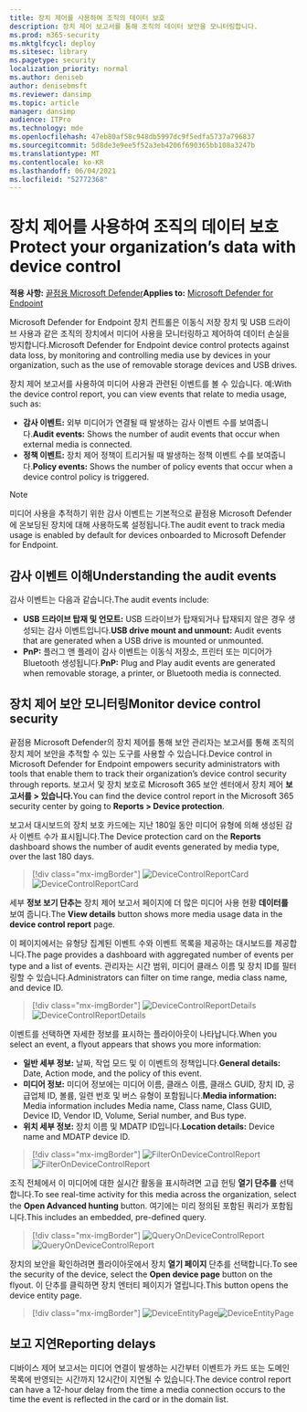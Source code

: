 ```yaml
---
title: 장치 제어를 사용하여 조직의 데이터 보호
description: 장치 제어 보고서를 통해 조직의 데이터 보안을 모니터링합니다.
ms.prod: m365-security
ms.mktglfcycl: deploy
ms.sitesec: library
ms.pagetype: security
localization_priority: normal
ms.author: deniseb
author: denisebmsft
ms.reviewer: dansimp
ms.topic: article
manager: dansimp
audience: ITPro
ms.technology: mde
ms.openlocfilehash: 47eb80af58c948db5997dc9f5edfa5737a796837
ms.sourcegitcommit: 5d8de3e9ee5f52a3eb4206f690365bb108a3247b
ms.translationtype: MT
ms.contentlocale: ko-KR
ms.lasthandoff: 06/04/2021
ms.locfileid: "52772368"
---
```

# <a name="protect-your-organizations-data-with-device-control"></a><span data-ttu-id="80be4-103">장치 제어를 사용하여 조직의 데이터 보호</span><span class="sxs-lookup"><span data-stu-id="80be4-103">Protect your organization’s data with device control</span></span>

<span data-ttu-id="80be4-104">**적용 사항:** [끝점용 Microsoft Defender](https://go.microsoft.com/fwlink/p/?linkid=2069559)</span><span class="sxs-lookup"><span data-stu-id="80be4-104">**Applies to:** [Microsoft Defender for Endpoint](https://go.microsoft.com/fwlink/p/?linkid=2069559)</span></span>

<span data-ttu-id="80be4-105">Microsoft Defender for Endpoint 장치 컨트롤은 이동식 저장 장치 및 USB 드라이브 사용과 같은 조직의 장치에서 미디어 사용을 모니터링하고 제어하여 데이터 손실을 방지합니다.</span><span class="sxs-lookup"><span data-stu-id="80be4-105">Microsoft Defender for Endpoint device control protects against data loss, by monitoring and controlling media use by devices in your organization, such as the use of removable storage devices and USB drives.</span></span>

<span data-ttu-id="80be4-106">장치 제어 보고서를 사용하여 미디어 사용과 관련된 이벤트를 볼 수 있습니다. 예:</span><span class="sxs-lookup"><span data-stu-id="80be4-106">With the device control report, you can view events that relate to media usage, such as:</span></span>

- <span data-ttu-id="80be4-107">**감사 이벤트:** 외부 미디어가 연결될 때 발생하는 감사 이벤트 수를 보여줍니다.</span><span class="sxs-lookup"><span data-stu-id="80be4-107">**Audit events:** Shows the number of audit events that occur when external media is connected.</span></span>
- <span data-ttu-id="80be4-108">**정책 이벤트:** 장치 제어 정책이 트리거될 때 발생하는 정책 이벤트 수를 보여줍니다.</span><span class="sxs-lookup"><span data-stu-id="80be4-108">**Policy events:** Shows the number of policy events that occur when a device control policy is triggered.</span></span>

> [!NOTE]
> <span data-ttu-id="80be4-109">미디어 사용을 추적하기 위한 감사 이벤트는 기본적으로 끝점용 Microsoft Defender에 온보딩된 장치에 대해 사용하도록 설정됩니다.</span><span class="sxs-lookup"><span data-stu-id="80be4-109">The audit event to track media usage is enabled by default for devices onboarded to Microsoft Defender for Endpoint.</span></span>

## <a name="understanding-the-audit-events"></a><span data-ttu-id="80be4-110">감사 이벤트 이해</span><span class="sxs-lookup"><span data-stu-id="80be4-110">Understanding the audit events</span></span>

<span data-ttu-id="80be4-111">감사 이벤트는 다음과 같습니다.</span><span class="sxs-lookup"><span data-stu-id="80be4-111">The audit events include:</span></span>

- <span data-ttu-id="80be4-112">**USB 드라이브 탑재 및 언모트:** USB 드라이브가 탑재되거나 탑재되지 않은 경우 생성되는 감사 이벤트입니다.</span><span class="sxs-lookup"><span data-stu-id="80be4-112">**USB drive mount and unmount:** Audit events that are generated when a USB drive is mounted or unmounted.</span></span>
- <span data-ttu-id="80be4-113">**PnP:** 플러그 앤 플레이 감사 이벤트는 이동식 저장소, 프린터 또는 미디어가 Bluetooth 생성됩니다.</span><span class="sxs-lookup"><span data-stu-id="80be4-113">**PnP:** Plug and Play audit events are generated when removable storage, a printer, or Bluetooth media is connected.</span></span>

## <a name="monitor-device-control-security"></a><span data-ttu-id="80be4-114">장치 제어 보안 모니터링</span><span class="sxs-lookup"><span data-stu-id="80be4-114">Monitor device control security</span></span>

<span data-ttu-id="80be4-115">끝점용 Microsoft Defender의 장치 제어를 통해 보안 관리자는 보고서를 통해 조직의 장치 제어 보안을 추적할 수 있는 도구를 사용할 수 있습니다.</span><span class="sxs-lookup"><span data-stu-id="80be4-115">Device control in Microsoft Defender for Endpoint empowers security administrators with tools that enable them to track their organization’s device control security through reports.</span></span> <span data-ttu-id="80be4-116">보고서 및 장치 보호로 Microsoft 365 보안 센터에서 장치 제어 **보고서를 > 있습니다.**</span><span class="sxs-lookup"><span data-stu-id="80be4-116">You can find the device control report in the Microsoft 365 security center by going to **Reports > Device protection**.</span></span>

<span data-ttu-id="80be4-117">보고서 대시보드의 장치  보호 카드에는 지난 180일 동안 미디어 유형에 의해 생성된 감사 이벤트 수가 표시됩니다.</span><span class="sxs-lookup"><span data-stu-id="80be4-117">The Device protection card on the **Reports** dashboard shows the number of audit events generated by media type, over the last 180 days.</span></span>

> [!div class="mx-imgBorder"]
> <span data-ttu-id="80be4-118">![DeviceControlReportCard](images/devicecontrolcard.png)</span><span class="sxs-lookup"><span data-stu-id="80be4-118">![DeviceControlReportCard](images/devicecontrolcard.png)</span></span>

<span data-ttu-id="80be4-119">세부 **정보 보기 단추는** 장치 제어 보고서 페이지에 더 많은 미디어 사용 현황 **데이터를** 보여 줍니다.</span><span class="sxs-lookup"><span data-stu-id="80be4-119">The **View details** button shows more media usage data in the **device control report** page.</span></span>

<span data-ttu-id="80be4-120">이 페이지에서는 유형당 집계된 이벤트 수와 이벤트 목록을 제공하는 대시보드를 제공합니다.</span><span class="sxs-lookup"><span data-stu-id="80be4-120">The page provides a dashboard with aggregated number of events per type and a list of events.</span></span> <span data-ttu-id="80be4-121">관리자는 시간 범위, 미디어 클래스 이름 및 장치 ID를 필터링할 수 있습니다.</span><span class="sxs-lookup"><span data-stu-id="80be4-121">Administrators can filter on time range, media class name, and device ID.</span></span>

> [!div class="mx-imgBorder"]
> <span data-ttu-id="80be4-122">![DeviceControlReportDetails](images/Detaileddevicecontrolreport.png)</span><span class="sxs-lookup"><span data-stu-id="80be4-122">![DeviceControlReportDetails](images/Detaileddevicecontrolreport.png)</span></span>

<span data-ttu-id="80be4-123">이벤트를 선택하면 자세한 정보를 표시하는 플라이아웃이 나타납니다.</span><span class="sxs-lookup"><span data-stu-id="80be4-123">When you select an event, a flyout appears that shows you more information:</span></span>

- <span data-ttu-id="80be4-124">**일반 세부 정보:** 날짜, 작업 모드 및 이 이벤트의 정책입니다.</span><span class="sxs-lookup"><span data-stu-id="80be4-124">**General details:** Date, Action mode, and the policy of this event.</span></span>
- <span data-ttu-id="80be4-125">**미디어 정보:** 미디어 정보에는 미디어 이름, 클래스 이름, 클래스 GUID, 장치 ID, 공급업체 ID, 볼륨, 일련 번호 및 버스 유형이 포함됩니다.</span><span class="sxs-lookup"><span data-stu-id="80be4-125">**Media information:** Media information includes Media name, Class name, Class GUID, Device ID, Vendor ID, Volume, Serial number, and Bus type.</span></span>
- <span data-ttu-id="80be4-126">**위치 세부 정보:** 장치 이름 및 MDATP ID입니다.</span><span class="sxs-lookup"><span data-stu-id="80be4-126">**Location details:** Device name and MDATP device ID.</span></span>

> [!div class="mx-imgBorder"]
> <span data-ttu-id="80be4-127">![FilterOnDeviceControlReport](images/devicecontrolreportfilter.png)</span><span class="sxs-lookup"><span data-stu-id="80be4-127">![FilterOnDeviceControlReport](images/devicecontrolreportfilter.png)</span></span>

<span data-ttu-id="80be4-128">조직 전체에서 이 미디어에 대한 실시간 활동을 표시하려면 고급 헌팅 **열기 단추를** 선택합니다.</span><span class="sxs-lookup"><span data-stu-id="80be4-128">To see real-time activity for this media across the organization, select the **Open Advanced hunting** button.</span></span> <span data-ttu-id="80be4-129">여기에는 미리 정의된 포함된 쿼리가 포함됩니다.</span><span class="sxs-lookup"><span data-stu-id="80be4-129">This includes an embedded, pre-defined query.</span></span>

> [!div class="mx-imgBorder"]
> <span data-ttu-id="80be4-130">![QueryOnDeviceControlReport](images/Devicecontrolreportquery.png)</span><span class="sxs-lookup"><span data-stu-id="80be4-130">![QueryOnDeviceControlReport](images/Devicecontrolreportquery.png)</span></span>

<span data-ttu-id="80be4-131">장치의 보안을 확인하려면 플라이아웃에서 장치 **열기 페이지** 단추를 선택합니다.</span><span class="sxs-lookup"><span data-stu-id="80be4-131">To see the security of the device, select the **Open device page** button on the flyout.</span></span> <span data-ttu-id="80be4-132">이 단추를 클릭하면 장치 엔터티 페이지가 열립니다.</span><span class="sxs-lookup"><span data-stu-id="80be4-132">This button opens the device entity page.</span></span>

> [!div class="mx-imgBorder"]
> <span data-ttu-id="80be4-133">![DeviceEntityPage](images/Devicesecuritypage.png)</span><span class="sxs-lookup"><span data-stu-id="80be4-133">![DeviceEntityPage](images/Devicesecuritypage.png)</span></span>

## <a name="reporting-delays"></a><span data-ttu-id="80be4-134">보고 지연</span><span class="sxs-lookup"><span data-stu-id="80be4-134">Reporting delays</span></span>

<span data-ttu-id="80be4-135">디바이스 제어 보고서는 미디어 연결이 발생하는 시간부터 이벤트가 카드 또는 도메인 목록에 반영되는 시간까지 12시간이 지연될 수 있습니다.</span><span class="sxs-lookup"><span data-stu-id="80be4-135">The device control report can have a 12-hour delay from the time a media connection occurs to the time the event is reflected in the card or in the domain list.</span></span>
